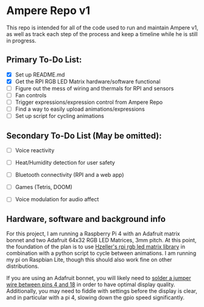# Ampere Repo v1

This repo is intended for all of the code used to run and maintain Ampere v1, as well as track each step of the process and keep a timeline while he is still in progress.

## Primary To-Do List:

- [x] Set up README.md
- [x] Get the RPI RGB LED Matrix hardware/software functional
- [ ] Figure out the mess of wiring and thermals for RPI and sensors
- [ ] Fan controls
- [ ] Trigger expressions/expression control from Ampere Repo
- [ ] Find a way to easily upload animations/expressions
- [ ] Set up script for cycling animations

## Secondary To-Do List (May be omitted):

- [ ] Voice reactivity
- [ ] Heat/Humidity detection for user safety
- [ ] Bluetooth connectivity (RPI and a web app)
- [ ] Games (Tetris, DOOM)
- [ ] Voice modulation for audio affect


## Hardware, software and background info

For this project, I am running a Raspberry Pi 4 with an Adafruit matrix bonnet and two Adafruit 64x32 RGB LED Matrices, 3mm pitch. At this point, the foundation of the plan is to use [Hzeller's rpi rgb led matrix library](https://github.com/hzeller/rpi-rgb-led-matrix) in combination with a python script to cycle between animations. I am running my pi on Raspbian Lite, though this should also work fine on other distributions.

If you are using an Adafruit bonnet, you will likely need to [solder a jumper wire between pins 4 and 18](https://github.com/hzeller/rpi-rgb-led-matrix?tab=readme-ov-file#if-you-have-an-adafruit-hat-or-bonnet) in order to have optimal display quality. Additionally, you may need to fiddle with settings before the display is clear, and in particular with a pi 4, slowing down the gpio speed significantly.

